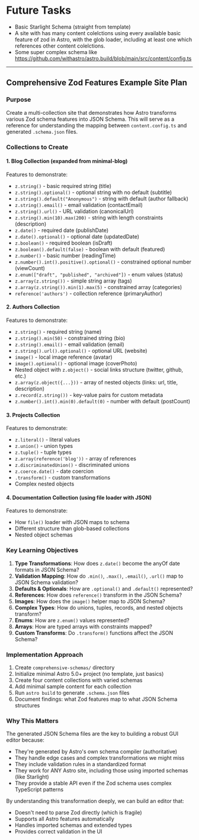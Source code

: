 # Future Tasks

- Basic Starlight Schema (straight from template)
- A site with has many content colelctions using every available basic feature of zod in Astro, with the glob loader, including at least one which references other content colelctions.
- Some super complex schema like https://github.com/withastro/astro.build/blob/main/src/content/config.ts

---

## Comprehensive Zod Features Example Site Plan

### Purpose
Create a multi-collection site that demonstrates how Astro transforms various Zod schema features into JSON Schema. This will serve as a reference for understanding the mapping between `content.config.ts` and generated `.schema.json` files.

### Collections to Create

#### 1. **Blog Collection** (expanded from minimal-blog)
Features to demonstrate:
- `z.string()` - basic required string (title)
- `z.string().optional()` - optional string with no default (subtitle)
- `z.string().default("Anonymous")` - string with default (author fallback)
- `z.string().email()` - email validation (contactEmail)
- `z.string().url()` - URL validation (canonicalUrl)
- `z.string().min(10).max(200)` - string with length constraints (description)
- `z.date()` - required date (publishDate)
- `z.date().optional()` - optional date (updatedDate)
- `z.boolean()` - required boolean (isDraft)
- `z.boolean().default(false)` - boolean with default (featured)
- `z.number()` - basic number (readingTime)
- `z.number().int().positive().optional()` - constrained optional number (viewCount)
- `z.enum(["draft", "published", "archived"])` - enum values (status)
- `z.array(z.string())` - simple string array (tags)
- `z.array(z.string()).min(1).max(5)` - constrained array (categories)
- `reference('authors')` - collection reference (primaryAuthor)

#### 2. **Authors Collection**
Features to demonstrate:
- `z.string()` - required string (name)
- `z.string().min(50)` - constrained string (bio)
- `z.string().email()` - email validation (email)
- `z.string().url().optional()` - optional URL (website)
- `image()` - local image reference (avatar)
- `image().optional()` - optional image (coverPhoto)
- Nested object with `z.object()` - social links structure (twitter, github, etc.)
- `z.array(z.object({...}))` - array of nested objects (links: url, title, description)
- `z.record(z.string())` - key-value pairs for custom metadata
- `z.number().int().min(0).default(0)` - number with default (postCount)

#### 3. **Projects Collection**
Features to demonstrate:
- `z.literal()` - literal values
- `z.union()` - union types
- `z.tuple()` - tuple types
- `z.array(reference('blog'))` - array of references
- `z.discriminatedUnion()` - discriminated unions
- `z.coerce.date()` - date coercion
- `.transform()` - custom transformations
- Complex nested objects

#### 4. **Documentation Collection** (using file loader with JSON)
Features to demonstrate:
- How `file()` loader with JSON maps to schema
- Different structure than glob-based collections
- Nested object schemas

### Key Learning Objectives

1. **Type Transformations**: How does `z.date()` become the anyOf date formats in JSON Schema?
2. **Validation Mapping**: How do `.min()`, `.max()`, `.email()`, `.url()` map to JSON Schema validation?
3. **Defaults & Optionals**: How are `.optional()` and `.default()` represented?
4. **References**: How does `reference()` transform in the JSON Schema?
5. **Images**: How does the `image()` helper map to JSON Schema?
6. **Complex Types**: How do unions, tuples, records, and nested objects transform?
7. **Enums**: How are `z.enum()` values represented?
8. **Arrays**: How are typed arrays with constraints mapped?
9. **Custom Transforms**: Do `.transform()` functions affect the JSON Schema?

### Implementation Approach

1. Create `comprehensive-schemas/` directory
2. Initialize minimal Astro 5.0+ project (no template, just basics)
3. Create four content collections with varied schemas
4. Add minimal sample content for each collection
5. Run `astro build` to generate `.schema.json` files
6. Document findings: what Zod features map to what JSON Schema structures

### Why This Matters

The generated JSON Schema files are the key to building a robust GUI editor because:
- They're generated by Astro's own schema compiler (authoritative)
- They handle edge cases and complex transformations we might miss
- They include validation rules in a standardized format
- They work for ANY Astro site, including those using imported schemas (like Starlight)
- They provide a stable API even if the Zod schema uses complex TypeScript patterns

By understanding this transformation deeply, we can build an editor that:
- Doesn't need to parse Zod directly (which is fragile)
- Supports all Astro features automatically
- Handles imported schemas and extended types
- Provides correct validation in the UI

